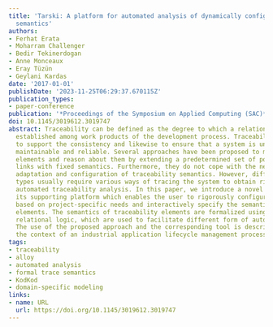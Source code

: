 ```yaml
---
title: 'Tarski: A platform for automated analysis of dynamically configurable traceability
  semantics'
authors:
- Ferhat Erata
- Moharram Challenger
- Bedir Tekinerdogan
- Anne Monceaux
- Eray Tüzün
- Geylani Kardas
date: '2017-01-01'
publishDate: '2023-11-25T06:29:37.670115Z'
publication_types:
- paper-conference
publication: '*Proceedings of the Symposium on Applied Computing (SAC)*'
doi: 10.1145/3019612.3019747
abstract: Traceability can be defined as the degree to which a relationship can be
  established among work products of the development process. Traceability is important
  to support the consistency and likewise to ensure that a system is understandable,
  maintainable and reliable. Several approaches have been proposed to model traceability
  elements and reason about them by extending a predetermined set of possible trace
  links with fixed semantics. Furthermore, they do not cope with the need for dynamic
  adaptation and configuration of traceability semantics. However, different project
  types usually require various ways of tracing the system to obtain richer and precise
  automated traceability analysis. In this paper, we introduce a novel approach with
  its supporting platform which enables the user to rigorously configure the system
  based on project-specific needs and interactively specify the semantics of traceability
  elements. The semantics of traceability elements are formalized using first-order
  relational logic, which are used to facilitate different form of automated analysis.
  The use of the proposed approach and the corresponding tool is described within
  the context of an industrial application lifecycle management process.
tags:
- traceability
- alloy
- automated analysis
- formal trace semantics
- KodKod
- domain-specific modeling
links:
- name: URL
  url: https://doi.org/10.1145/3019612.3019747
---
```

